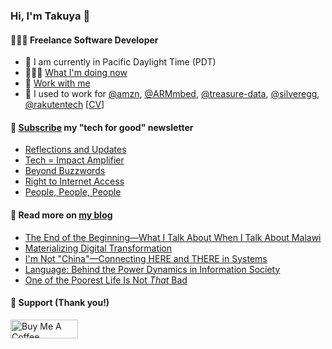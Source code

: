 ### Hi, I'm Takuya 👋

#### 👨🏻‍💻 Freelance Software Developer

- 📍 I am currently in Pacific Daylight Time (PDT)
- 🏃🏻‍♂️ [What I'm doing now](https://takuti.me/now/)
- 🤝 [Work with me](https://takuti.me/services/)
- 🎯 I used to work for [@amzn](https://github.com/amzn), [@ARMmbed](https://github.com/ARMmbed), [@treasure-data](https://github.com/treasure-data), [@silveregg](https://github.com/silveregg), [@rakutentech](https://github.com/rakutentech) [[CV](https://takuti.me/cv)]

#### 💖 [Subscribe](https://ab.takuti.me/subscribe) my "tech for good" newsletter


- [Reflections and Updates](https://ab.takuti.me/p/reflections-and-updates)
- [Tech = Impact Amplifier](https://ab.takuti.me/p/tech-impact-amplifier)
- [Beyond Buzzwords](https://ab.takuti.me/p/beyond-buzzwords)
- [Right to Internet Access](https://ab.takuti.me/p/right-to-internet-access)
- [People, People, People](https://ab.takuti.me/p/people-people-people)

#### 📝 Read more on [my blog](https://takuti.me/note/)


- [The End of the Beginning—What I Talk About When I Talk About Malawi](https://takuti.me/note/one-year-in-malawi/)
- [Materializing Digital Transformation](https://takuti.me/note/materializing-dx/)
- [I&#39;m Not &#34;China&#34;—Connecting HERE and THERE in Systems](https://takuti.me/note/my-identity-in-malawi/)
- [Language: Behind the Power Dynamics in Information Society](https://takuti.me/note/power-of-language/)
- [One of the Poorest Life Is Not *That* Bad](https://takuti.me/note/malawian-personal-finance/)

#### 🤝 Support (Thank you!)

<a href="https://www.buymeacoffee.com/takuti" target="_blank"><img src="https://cdn.buymeacoffee.com/buttons/v2/default-yellow.png" alt="Buy Me A Coffee" style="height: 30px !important;width: 108px !important;" ></a>
